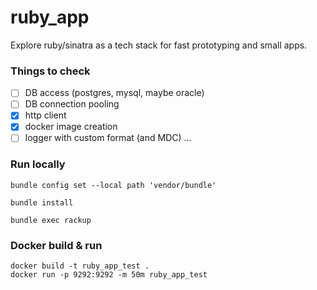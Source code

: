 # ruby_app

Explore ruby/sinatra as a tech stack for fast prototyping and small apps.

### Things to check

- [ ] DB access (postgres, mysql, maybe oracle)
- [ ] DB connection pooling
- [x] http client
- [x] docker image creation
- [ ] logger with custom format (and MDC)
...

### Run locally

```
bundle config set --local path 'vendor/bundle'

bundle install

bundle exec rackup
```

### Docker build & run

```
docker build -t ruby_app_test .
docker run -p 9292:9292 -m 50m ruby_app_test
```
